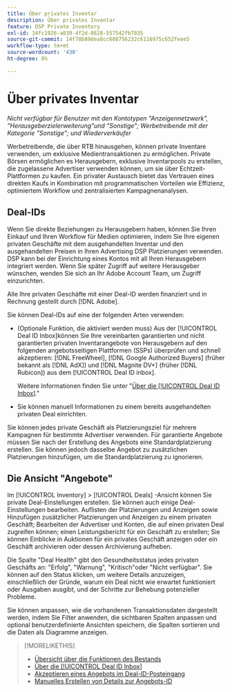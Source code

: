 ```yaml
---
title: Über privates Inventar
description: Über privates Inventar
feature: DSP Private Inventory
exl-id: 34fc1926-a839-4f2d-8628-557542fb7835
source-git-commit: 14f78b89dea8cc680756232c6116975c652feee5
workflow-type: tm+mt
source-wordcount: '430'
ht-degree: 0%

---
```


# Über privates Inventar

*Nicht verfügbar für Benutzer mit den Kontotypen &quot;Anzeigennetzwerk&quot;, &quot;Herausgeberzielerweiterung&quot;und &quot;Sonstige&quot;; Werbetreibende mit der Kategorie &quot;Sonstige&quot;; und Wiederverkäufer*

Werbetreibende, die über RTB hinausgehen, können private Inventare verwenden, um exklusive Medientransaktionen zu ermöglichen. Private Börsen ermöglichen es Herausgebern, exklusive Inventarpools zu erstellen, die zugelassene Advertiser verwenden können, um sie über Echtzeit-Plattformen zu kaufen. Ein privater Austausch bietet das Vertrauen eines direkten Kaufs in Kombination mit programmatischen Vorteilen wie Effizienz, optimiertem Workflow und zentralisierten Kampagnenanalysen.

## Deal-IDs

Wenn Sie direkte Beziehungen zu Herausgebern haben, können Sie Ihren Einkauf und Ihren Workflow für Medien optimieren, indem Sie Ihre eigenen privaten Geschäfte mit dem ausgehandelten Inventar und den ausgehandelten Preisen in Ihren Advertising DSP Platzierungen verwenden. DSP kann bei der Einrichtung eines Kontos mit all Ihren Herausgebern integriert werden. Wenn Sie später Zugriff auf weitere Herausgeber wünschen, wenden Sie sich an Ihr Adobe Account Team, um Zugriff einzurichten. <!-- + sentence from Ramey? (no longer here) about how we certify the publishers -->

Alle Ihre privaten Geschäfte mit einer Deal-ID werden finanziert und in Rechnung gestellt durch [!DNL Adobe].

Sie können Deal-IDs auf eine der folgenden Arten verwenden:

* (Optionale Funktion, die aktiviert werden muss) Aus der [!UICONTROL Deal ID Inbox]können Sie Ihre vereinbarten garantierten und nicht garantierten privaten Inventarangebote von Herausgebern auf den folgenden angebotsseitigen Plattformen (SSPs) überprüfen und schnell akzeptieren: [!DNL FreeWheel], [!DNL Google Authorized Buyers] (früher bekannt als [!DNL AdX]) und [!DNL Magnite DV+] (früher [!DNL Rubicon]) aus dem [!UICONTROL Deal ID inbox].

   Weitere Informationen finden Sie unter &quot;[Über die [!UICONTROL Deal ID Inbox]](deal-id-inbox-about.md).&quot;

* Sie können manuell Informationen zu einem bereits ausgehandelten privaten Deal einrichten.

Sie können jedes private Geschäft als Platzierungsziel für mehrere Kampagnen für bestimmte Advertiser verwenden. Für garantierte Angebote müssen Sie nach der Erstellung des Angebots eine Standardplatzierung erstellen. Sie können jedoch dasselbe Angebot zu zusätzlichen Platzierungen hinzufügen, um die Standardplatzierung zu ignorieren.

## Die Ansicht &quot;Angebote&quot;

Im [!UICONTROL Inventory] > [!UICONTROL Deals] -Ansicht können Sie private Deal-Einstellungen erstellen. Sie können auch einige Deal-Einstellungen bearbeiten. Auflisten der Platzierungen und Anzeigen sowie Hinzufügen zusätzlicher Platzierungen und Anzeigen zu einem privaten Geschäft; Bearbeiten der Advertiser und Konten, die auf einen privaten Deal zugreifen können; einen Leistungsbericht für ein Geschäft zu erstellen; Sie können Einblicke in Auktionen für ein privates Geschäft anzeigen oder ein Geschäft archivieren oder dessen Archivierung aufheben.<!-- ; or edit the attribute tags for a deal -->

Die Spalte &quot;Deal Health&quot; gibt den Gesundheitsstatus jedes privaten Geschäfts an: &quot;Erfolg&quot;, &quot;Warnung&quot;, &quot;Kritisch&quot;oder &quot;Nicht verfügbar&quot;. Sie können auf den Status klicken, um weitere Details anzuzeigen, einschließlich der Gründe, warum ein Deal nicht wie erwartet funktioniert oder Ausgaben ausgibt, und der Schritte zur Behebung potenzieller Probleme.

Sie können anpassen, wie die vorhandenen Transaktionsdaten dargestellt werden, indem Sie Filter anwenden, die sichtbaren Spalten anpassen und optional benutzerdefinierte Ansichten speichern, die Spalten sortieren und die Daten als Diagramme anzeigen.

>[!MORELIKETHIS]
>
>* [Übersicht über die Funktionen des Bestands](/help/dsp/inventory/inventory-overview.md)
>* [Über die [!UICONTROL Deal ID Inbox]](/help/dsp/inventory/deal-id-inbox-about.md)
>* [Akzeptieren eines Angebots im Deal-ID-Posteingang](deal-id-inbox-accept.md)
>* [Manuelles Erstellen von Details zur Angebots-ID](deal-id-create.md)

